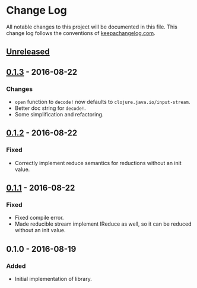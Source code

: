 # Change Log

All notable changes to this project will be documented in this file. This change
log follows the conventions of [keepachangelog.com](http://keepachangelog.com/).

## [Unreleased]

## [0.1.3] - 2016-08-22
### Changes
- `open` function to `decode!` now defaults to `clojure.java.io/input-stream`.
- Better doc string for `decode!`.
- Some simplification and refactoring.

## [0.1.2] - 2016-08-22
### Fixed
- Correctly implement reduce semantics for reductions without an init value.

## [0.1.1] - 2016-08-22
### Fixed
- Fixed compile error.
- Made reducible stream implement IReduce as well, so it can be reduced without
  an init value.

## 0.1.0 - 2016-08-19
### Added
- Initial implementation of library.

[Unreleased]: https://github.com/pjstadig/reducible-stream/compare/0.1.3...HEAD
[0.1.3]: https://github.com/pjstadig/reducible-stream/compare/0.1.2...0.1.3
[0.1.2]: https://github.com/pjstadig/reducible-stream/compare/0.1.1...0.1.2
[0.1.1]: https://github.com/pjstadig/reducible-stream/compare/0.1.0...0.1.1
